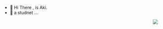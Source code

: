 - 👋 Hi There , is Aki.
- 👀 a studnet ...
<img align="right" src="https://github-readme-stats.vercel.app/api?username=Aki9954&show_icons=true">

<!---
Aki9954/Aki9954 is a ✨ special ✨ repository because its `README.md` (this file) appears on your GitHub profile.
You can click the Preview link to take a look at your changes.
--->

